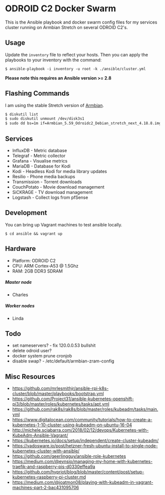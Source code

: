 # ODROID C2 Docker Swarm

This is the Ansible playbook and docker swarm config files for my services cluster running on
Armbian Stretch on several ODROID C2's.

## Usage

Update the `inventory` file to reflect your hosts. Then you can apply the playbooks to your inventory with the command:

`$ ansible-playbook -i inventory -u root -k ./ansible/cluster.yml`

**Please note this requires an Ansible version >= 2.8**

## Flashing Commands

I am using the stable Stretch version of [Armbian](https://www.armbian.com/odroid-c2/).

```bash
$ diskutil list
$ sudo diskutil unmount /dev/disk3s1
$ sudo dd bs=1m if=Armbian_5.59_Odroidc2_Debian_stretch_next_4.18.8.img of=/dev/rdisk3
```

## Services

* InfluxDB - Metric database
* Telegraf - Metric collector
* Grafana - Visualise metrics
* MariaDB - Database for Kodi
* Kodi - Headless Kodi for media library updates
* Resilio - Phone media backups
* Transmission - Torrent downloads
* CouchPotato - Movie download management
* SiCKRAGE - TV download management
* Logstash - Collect logs from pfSense

## Development

You can bring up Vagrant machines to test ansible locally.

`$ cd ansible && vagrant up`

## Hardware

* Platform: ODROID C2
* CPU: ARM Cortex-A53 @ 1.5Ghz
* RAM: 2GB DDR3 SDRAM

##### Master node
* Charles

##### Worker nodes
* Linda

## Todo

* set nameservers? - fix 120.0.0.53 bullshit
* delete odroid user?
* docker system prune cronjob
* disable swap? - /etc/default/armbian-zram-config

## Misc Resources

* https://github.com/mrlesmithjr/ansible-rpi-k8s-cluster/blob/master/playbooks/bootstrap.yml
* https://github.com/Project31/ansible-kubernetes-openshift-pi3/blob/master/roles/kubernetes/tasks/apt.yml
* https://github.com/rak8s/rak8s/blob/master/roles/kubeadm/tasks/main.yml
* https://www.digitalocean.com/community/tutorials/how-to-create-a-kubernetes-1-10-cluster-using-kubeadm-on-ubuntu-16-04
* http://michele.sciabarra.com/2018/02/12/devops/Kubernetes-with-KubeAdm-Ansible-Vagrant/
* https://kubernetes.io/docs/setup/independent/create-cluster-kubeadm/
* https://vadosware.io/post/hetzner-fresh-ubuntu-install-to-single-node-kubernetes-cluster-with-ansible/
* https://github.com/geerlingguy/ansible-role-kubernetes
* https://medium.com/@evnsio/managing-my-home-with-kubernetes-traefik-and-raspberry-pis-d0330effea9a
* https://github.com/hypriot/blog/blob/master/content/post/setup-kubernetes-raspberry-pi-cluster.md
* https://medium.com/@joatmon08/playing-with-kubeadm-in-vagrant-machines-part-2-bac431095706
